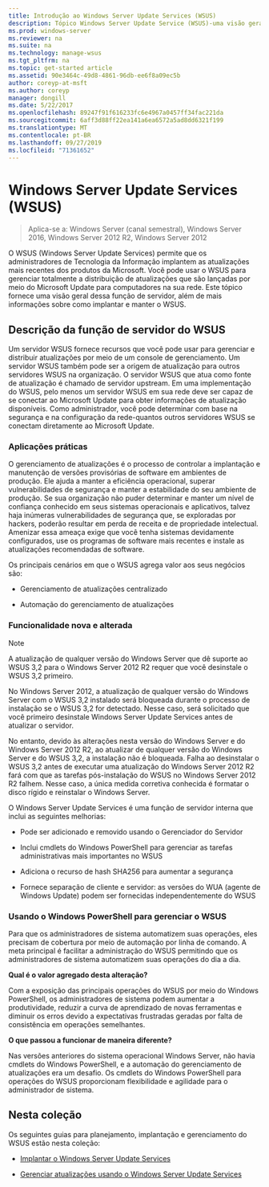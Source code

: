```yaml
---
title: Introdução ao Windows Server Update Services (WSUS)
description: Tópico Windows Server Update Service (WSUS)-uma visão geral da função de servidor e seus aplicativos práticos
ms.prod: windows-server
ms.reviewer: na
ms.suite: na
ms.technology: manage-wsus
ms.tgt_pltfrm: na
ms.topic: get-started article
ms.assetid: 90e3464c-49d8-4861-96db-ee6f8a09ec5b
author: coreyp-at-msft
ms.author: coreyp
manager: dongill
ms.date: 5/22/2017
ms.openlocfilehash: 89247f91f616233fc6e4967a0457ff34fac221da
ms.sourcegitcommit: 6aff3d88ff22ea141a6ea6572a5ad8dd6321f199
ms.translationtype: MT
ms.contentlocale: pt-BR
ms.lasthandoff: 09/27/2019
ms.locfileid: "71361652"
---
```

# <a name="windows-server-update-services-wsus"></a>Windows Server Update Services (WSUS)

>Aplica-se a: Windows Server (canal semestral), Windows Server 2016, Windows Server 2012 R2, Windows Server 2012

O WSUS (Windows Server Update Services) permite que os administradores de Tecnologia da Informação implantem as atualizações mais recentes dos produtos da Microsoft. Você pode usar o WSUS para gerenciar totalmente a distribuição de atualizações que são lançadas por meio do Microsoft Update para computadores na sua rede. Este tópico fornece uma visão geral dessa função de servidor, além de mais informações sobre como implantar e manter o WSUS.

## <a name="wsus-server-role-description"></a>Descrição da função de servidor do WSUS
Um servidor WSUS fornece recursos que você pode usar para gerenciar e distribuir atualizações por meio de um console de gerenciamento. Um servidor WSUS também pode ser a origem de atualização para outros servidores WSUS na organização. O servidor WSUS que atua como fonte de atualização é chamado de servidor upstream. Em uma implementação do WSUS, pelo menos um servidor WSUS em sua rede deve ser capaz de se conectar ao Microsoft Update para obter informações de atualização disponíveis. Como administrador, você pode determinar com base na segurança e na configuração da rede-quantos outros servidores WSUS se conectam diretamente ao Microsoft Update.

### <a name="practical-applications"></a>Aplicações práticas
O gerenciamento de atualizações é o processo de controlar a implantação e manutenção de versões provisórias de software em ambientes de produção. Ele ajuda a manter a eficiência operacional, superar vulnerabilidades de segurança e manter a estabilidade do seu ambiente de produção. Se sua organização não puder determinar e manter um nível de confiança conhecido em seus sistemas operacionais e aplicativos, talvez haja inúmeras vulnerabilidades de segurança que, se exploradas por hackers, poderão resultar em perda de receita e de propriedade intelectual. Amenizar essa ameaça exige que você tenha sistemas devidamente configurados, use os programas de software mais recentes e instale as atualizações recomendadas de software.

Os principais cenários em que o WSUS agrega valor aos seus negócios são:

-   Gerenciamento de atualizações centralizado

-   Automação do gerenciamento de atualizações

### <a name="new-and-changed-functionality"></a>Funcionalidade nova e alterada

> [!NOTE]
> A atualização de qualquer versão do Windows Server que dê suporte ao WSUS 3,2 para o Windows Server 2012 R2 requer que você desinstale o WSUS 3,2 primeiro.
> 
> No Windows Server 2012, a atualização de qualquer versão do Windows Server com o WSUS 3,2 instalado será bloqueada durante o processo de instalação se o WSUS 3,2 for detectado. Nesse caso, será solicitado que você primeiro desinstale Windows Server Update Services antes de atualizar o servidor.
> 
> No entanto, devido às alterações nesta versão do Windows Server e do Windows Server 2012 R2, ao atualizar de qualquer versão do Windows Server e do WSUS 3,2, a instalação não é bloqueada. Falha ao desinstalar o WSUS 3,2 antes de executar uma atualização do Windows Server 2012 R2 fará com que as tarefas pós-instalação do WSUS no Windows Server 2012 R2 falhem. Nesse caso, a única medida corretiva conhecida é formatar o disco rígido e reinstalar o Windows Server.

O Windows Server Update Services é uma função de servidor interna que inclui as seguintes melhorias:

-   Pode ser adicionado e removido usando o Gerenciador do Servidor

-   Inclui cmdlets do Windows PowerShell para gerenciar as tarefas administrativas mais importantes no WSUS

-   Adiciona o recurso de hash SHA256 para aumentar a segurança

-   Fornece separação de cliente e servidor: as versões do WUA (agente de Windows Update) podem ser fornecidas independentemente do WSUS

### <a name="using-windows-powershell-to-manage-wsus"></a>Usando o Windows PowerShell para gerenciar o WSUS
Para que os administradores de sistema automatizem suas operações, eles precisam de cobertura por meio de automação por linha de comando. A meta principal é facilitar a administração do WSUS permitindo que os administradores de sistema automatizem suas operações do dia a dia.

**Qual é o valor agregado desta alteração?**

Com a exposição das principais operações do WSUS por meio do Windows PowerShell, os administradores de sistema podem aumentar a produtividade, reduzir a curva de aprendizado de novas ferramentas e diminuir os erros devido a expectativas frustradas geradas por falta de consistência em operações semelhantes.

**O que passou a funcionar de maneira diferente?**

Nas versões anteriores do sistema operacional Windows Server, não havia cmdlets do Windows PowerShell, e a automação do gerenciamento de atualizações era um desafio. Os cmdlets do Windows PowerShell para operações do WSUS proporcionam flexibilidade e agilidade para o administrador de sistema.

## <a name="in-this-collection"></a>Nesta coleção
Os seguintes guias para planejamento, implantação e gerenciamento do WSUS estão nesta coleção:

-   [Implantar o Windows Server Update Services](../deploy/deploy-windows-server-update-services.md)

-   [Gerenciar atualizações usando o Windows Server Update Services](../manage/update-management-with-windows-server-update-services.md)


